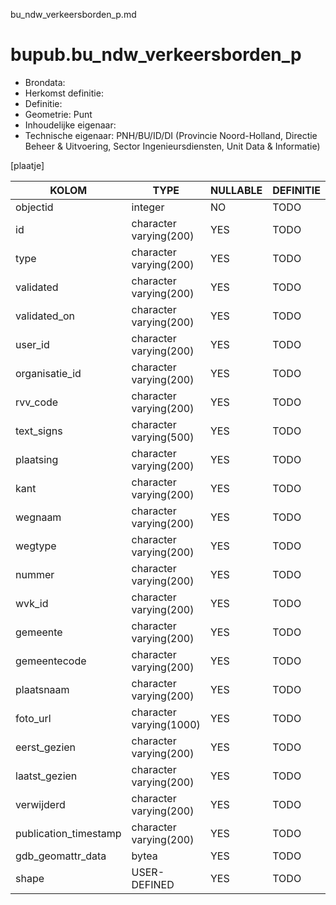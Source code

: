 bu_ndw_verkeersborden_p.md

# bupub.bu_ndw_verkeersborden_p


* Brondata: 
* Herkomst definitie: 
* Definitie: 
* Geometrie: Punt
* Inhoudelijke eigenaar: 
* Technische eigenaar: PNH/BU/ID/DI (Provincie Noord-Holland, Directie Beheer & Uitvoering, Sector Ingenieursdiensten, Unit Data & Informatie)

[plaatje]


|KOLOM                            |TYPE                       |NULLABLE|DEFINITIE|
|------                           |----                       |-----   |-----    |
|objectid                         |integer                    |NO      |TODO|
|id                               |character varying(200)     |YES     |TODO|
|type                             |character varying(200)     |YES     |TODO|
|validated                        |character varying(200)     |YES     |TODO|
|validated_on                     |character varying(200)     |YES     |TODO|
|user_id                          |character varying(200)     |YES     |TODO|
|organisatie_id                   |character varying(200)     |YES     |TODO|
|rvv_code                         |character varying(200)     |YES     |TODO|
|text_signs                       |character varying(500)     |YES     |TODO|
|plaatsing                        |character varying(200)     |YES     |TODO|
|kant                             |character varying(200)     |YES     |TODO|
|wegnaam                          |character varying(200)     |YES     |TODO|
|wegtype                          |character varying(200)     |YES     |TODO|
|nummer                           |character varying(200)     |YES     |TODO|
|wvk_id                           |character varying(200)     |YES     |TODO|
|gemeente                         |character varying(200)     |YES     |TODO|
|gemeentecode                     |character varying(200)     |YES     |TODO|
|plaatsnaam                       |character varying(200)     |YES     |TODO|
|foto_url                         |character varying(1000)    |YES     |TODO|
|eerst_gezien                     |character varying(200)     |YES     |TODO|
|laatst_gezien                    |character varying(200)     |YES     |TODO|
|verwijderd                       |character varying(200)     |YES     |TODO|
|publication_timestamp            |character varying(200)     |YES     |TODO|
|gdb_geomattr_data                |bytea                      |YES     |TODO|
|shape                            |USER-DEFINED               |YES     |TODO|

